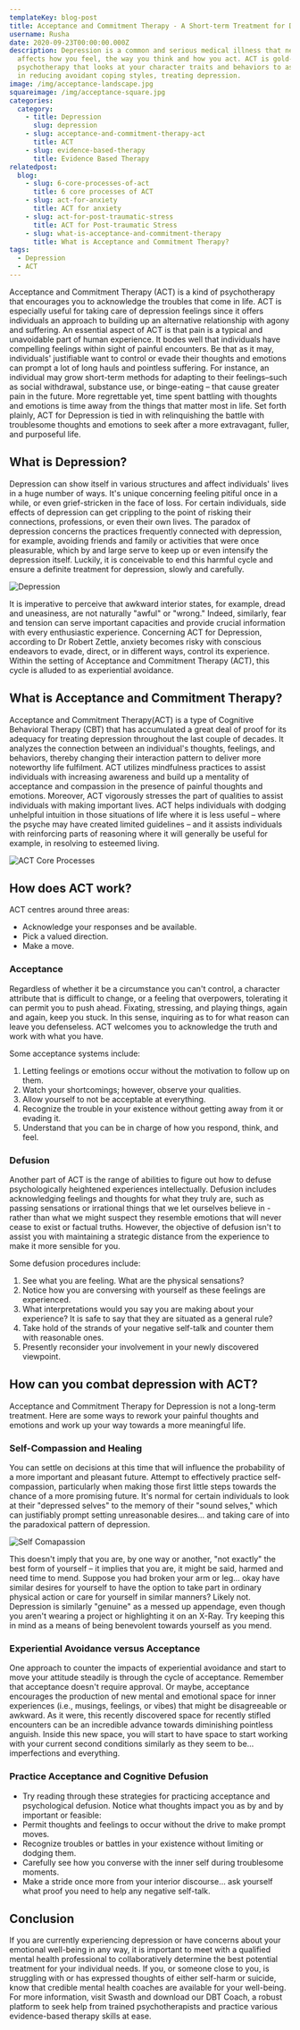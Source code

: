 ```yaml
---
templateKey: blog-post
title: Acceptance and Commitment Therapy - A Short-term Treatment for Depression.
username: Rusha
date: 2020-09-23T00:00:00.000Z
description: Depression is a common and serious medical illness that negatively
  affects how you feel, the way you think and how you act. ACT is gold-standard
  psychotherapy that looks at your character traits and behaviors to assist you
  in reducing avoidant coping styles, treating depression.
image: /img/acceptance-landscape.jpg
squareimage: /img/acceptance-square.jpg
categories:
  category:
    - title: Depression
      slug: depression
    - slug: acceptance-and-commitment-therapy-act
      title: ACT
    - slug: evidence-based-therapy
      title: Evidence Based Therapy
relatedpost:
  blog:
    - slug: 6-core-processes-of-act
      title: 6 core processes of ACT
    - slug: act-for-anxiety
      title: ACT for anxiety
    - slug: act-for-post-traumatic-stress
      title: ACT for Post-traumatic Stress
    - slug: what-is-acceptance-and-commitment-therapy
      title: What is Acceptance and Commitment Therapy?
tags:
  - Depression
  - ACT
---
```

<!--StartFragment-->

Acceptance and Commitment Therapy (ACT) is a kind of psychotherapy that encourages you to acknowledge the troubles that come in life. ACT is especially useful for taking care of depression feelings since it offers individuals an approach to building up an alternative relationship with agony and suffering. An essential aspect of ACT is that pain is a typical and unavoidable part of human experience. It bodes well that individuals have compelling feelings within sight of painful encounters. Be that as it may, individuals' justifiable want to control or evade their thoughts and emotions can prompt a lot of long hauls and pointless suffering. For instance, an individual may grow short-term methods for adapting to their feelings–such as social withdrawal, substance use, or binge-eating – that cause greater pain in the future. More regrettable yet, time spent battling with thoughts and emotions is time away from the things that matter most in life. Set forth plainly, ACT for Depression is tied in with relinquishing the battle with troublesome thoughts and emotions to seek after a more extravagant, fuller, and purposeful life.

## What is Depression?

Depression can show itself in various structures and affect individuals' lives in a huge number of ways. It's unique concerning feeling pitiful once in a while, or even grief-stricken in the face of loss. For certain individuals, side effects of depression can get crippling to the point of risking their connections, professions, or even their own lives. The paradox of depression concerns the practices frequently connected with depression, for example, avoiding friends and family or activities that were once pleasurable, which by and large serve to keep up or even intensify the depression itself. Luckily, it is conceivable to end this harmful cycle and ensure a definite treatment for depression, slowly and carefully.

![Depression](/img/depression-1.jpg "Depression")

It is imperative to perceive that awkward interior states, for example, dread and uneasiness, are not naturally "awful" or "wrong." Indeed, similarly, fear and tension can serve important capacities and provide crucial information with every enthusiastic experience. Concerning ACT for Depression, according to Dr Robert Zettle, anxiety becomes risky with conscious endeavors to evade, direct, or in different ways, control its experience. Within the setting of Acceptance and Commitment Therapy (ACT), this cycle is alluded to as experiential avoidance.

## What is Acceptance and Commitment Therapy?

Acceptance and Commitment Therapy(ACT) is a type of Cognitive Behavioral Therapy (CBT) that has accumulated a great deal of proof for its adequacy for treating depression throughout the last couple of decades. It analyzes the connection between an individual's thoughts, feelings, and behaviors, thereby changing their interaction pattern to deliver more noteworthy life fulfilment. ACT utilizes mindfulness practices to assist individuals with increasing awareness and build up a mentality of acceptance and compassion in the presence of painful thoughts and emotions. Moreover, ACT vigorously stresses the part of qualities to assist individuals with making important lives. ACT helps individuals with dodging unhelpful intuition in those situations of life where it is less useful – where the psyche may have created limited guidelines – and it assists individuals with reinforcing parts of reasoning where it will generally be useful for example, in resolving to esteemed living.

![ACT Core Processes](/img/act-core-processes.jpeg "ACT Core Processes")

## How does ACT work?

ACT centres around three areas:

* Acknowledge your responses and be available.
* Pick a valued direction.
* Make a move.

### Acceptance

Regardless of whether it be a circumstance you can't control, a character attribute that is difficult to change, or a feeling that overpowers, tolerating it can permit you to push ahead. Fixating, stressing, and playing things, again and again, keep you stuck. In this sense, inquiring as to for what reason can leave you defenseless. ACT welcomes you to acknowledge the truth and work with what you have.

Some acceptance systems include:

1. Letting feelings or emotions occur without the motivation to follow up on them.
2. Watch your shortcomings; however, observe your qualities.
3. Allow yourself to not be acceptable at everything.
4. Recognize the trouble in your existence without getting away from it or evading it.
5. Understand that you can be in charge of how you respond, think, and feel.

### Defusion

Another part of ACT is the range of abilities to figure out how to defuse psychologically heightened experiences intellectually. Defusion includes acknowledging feelings and thoughts for what they truly are, such as passing sensations or irrational things that we let ourselves believe in - rather than what we might suspect they resemble emotions that will never cease to exist or factual truths. However, the objective of defusion isn't to assist you with maintaining a strategic distance from the experience to make it more sensible for you.

Some defusion procedures include:

1. See what you are feeling. What are the physical sensations?
2. Notice how you are conversing with yourself as these feelings are experienced.
3. What interpretations would you say you are making about your experience? It is safe to say that they are situated as a general rule?
4. Take hold of the strands of your negative self-talk and counter them with reasonable ones.
5. Presently reconsider your involvement in your newly discovered viewpoint.

## How can you combat depression with ACT?

Acceptance and Commitment Therapy for Depression is not a long-term treatment. Here are some ways to rework your painful thoughts and emotions and work up your way towards a more meaningful life.

### Self-Compassion and Healing

You can settle on decisions at this time that will influence the probability of a more important and pleasant future. Attempt to effectively practice self-compassion, particularly when making those first little steps towards the chance of a more promising future. It's normal for certain individuals to look at their "depressed selves" to the memory of their "sound selves," which can justifiably prompt setting unreasonable desires… and taking care of into the paradoxical pattern of depression.

![Self Comapassion](/img/self-love.jpeg "Self Comapassion")

This doesn't imply that you are, by one way or another, "not exactly" the best form of yourself – it implies that you are, it might be said, harmed and need time to mend. Suppose you had broken your arm or leg… okay have similar desires for yourself to have the option to take part in ordinary physical action or care for yourself in similar manners? Likely not. Depression is similarly "genuine" as a messed up appendage, even though you aren't wearing a project or highlighting it on an X-Ray. Try keeping this in mind as a means of being benevolent towards yourself as you mend.

### Experiential Avoidance versus Acceptance

One approach to counter the impacts of experiential avoidance and start to move your attitude steadily is through the cycle of acceptance. Remember that acceptance doesn't require approval. Or maybe, acceptance encourages the production of new mental and emotional space for inner experiences (i.e., musings, feelings, or vibes) that might be disagreeable or awkward. As it were, this recently discovered space for recently stifled encounters can be an incredible advance towards diminishing pointless anguish. Inside this new space, you will start to have space to start working with your current second conditions similarly as they seem to be… imperfections and everything.

### Practice Acceptance and Cognitive Defusion

* Try reading through these strategies for practicing acceptance and psychological defusion. Notice what thoughts impact you as by and by important or feasible:
* Permit thoughts and feelings to occur without the drive to make prompt moves.
* Recognize troubles or battles in your existence without limiting or dodging them.
* Carefully see how you converse with the inner self during troublesome moments.
* Make a stride once more from your interior discourse… ask yourself what proof you need to help any negative self-talk.

## Conclusion

If you are currently experiencing depression or have concerns about your emotional well-being in any way, it is important to meet with a qualified mental health professional to collaboratively determine the best potential treatment for your individual needs. If you, or someone close to you, is struggling with or has expressed thoughts of either self-harm or suicide, know that credible mental health coaches are available for your well-being. For more information, visit Swasth and download our DBT Coach, a robust platform to seek help from trained psychotherapists and practice various evidence-based therapy skills at ease.



<!--EndFragment-->
